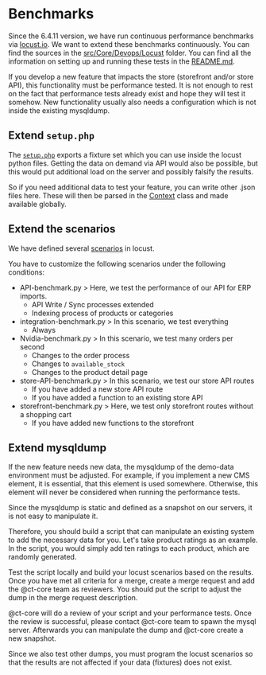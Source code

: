 # Benchmarks

Since the 6.4.11 version, we have run continuous performance benchmarks via [locust.io](https://locust.io/). We want to extend these benchmarks continuously. You can find the sources in the [src/Core/Devops/Locust](https://github.com/haokeyingxiao/platform/tree/trunk/src/Core/DevOps/Locust) folder. You can find all the information on setting up and running these tests in the [README.md](https://github.com/haokeyingxiao/platform/blob/trunk/src/Core/DevOps/Locust/README.md).

If you develop a new feature that impacts the store (storefront and/or store API), this functionality must be performance tested. It is not enough to rest on the fact that performance tests already exist and hope they will test it somehow. New functionality usually also needs a configuration which is not inside the existing mysqldump.

## Extend `setup.php`
The [`setup.php`](https://github.com/haokeyingxiao/platform/blob/trunk/src/Core/DevOps/Locust/setup.php) exports a fixture set which you can use inside the locust python files. Getting the data on demand via API would also be possible, but this would put additional load on the server and possibly falsify the results.

So if you need additional data to test your feature, you can write other .json files here. These will then be parsed in the [Context](https://github.com/haokeyingxiao/platform/blob/trunk/src/Core/DevOps/Locust/common/context.py) class and made available globally.

## Extend the scenarios

We have defined several [scenarios](https://github.com/haokeyingxiao/platform/tree/trunk/src/Core/DevOps/Locust/scenarios) in locust.

You have to customize the following scenarios under the following conditions:

- API-benchmark.py > Here, we test the performance of our API for ERP imports.
  - API Write / Sync processes extended
  - Indexing process of products or categories
- integration-benchmark.py > In this scenario, we test everything
  - Always
- Nvidia-benchmark.py > In this scenario, we test many orders per second
  - Changes to the order process
  - Changes to `available_stock`
  - Changes to the product detail page
- store-API-benchmark.py > In this scenario, we test our store API routes
  - If you have added a new store API route
  - If you have added a function to an existing store API
- storefront-benchmark.py > Here, we test only storefront routes without a shopping cart
  - If you have added new functions to the storefront

## Extend mysqldump

If the new feature needs new data, the mysqldump of the demo-data environment must be adjusted. For example, if you implement a new CMS element, it is essential, that this element is used somewhere. Otherwise, this element will never be considered when running the performance tests.

Since the mysqldump is static and defined as a snapshot on our servers, it is not easy to manipulate it.

Therefore, you should build a script that can manipulate an existing system to add the necessary data for you.
Let's take product ratings as an example. In the script, you would simply add ten ratings to each product, which are randomly generated.

Test the script locally and build your locust scenarios based on the results. Once you have met all criteria for a merge, create a merge request and add the @ct-core team as reviewers. You should put the script to adjust the dump in the merge request description.

@ct-core will do a review of your script and your performance tests. Once the review is successful, please contact @ct-core team to spawn the mysql server. Afterwards you can manipulate the dump and @ct-core create a new snapshot.

Since we also test other dumps, you must program the locust scenarios so that the results are not affected if your data (fixtures) does not exist. 
